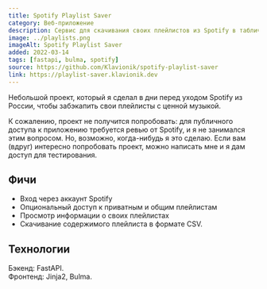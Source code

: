 ```yaml
---
title: Spotify Playlist Saver
category: Веб-приложение
description: Сервис для скачивания своих плейлистов из Spotify в табличном формате.
image: ../playlists.png
imageAlt: Spotify Playlist Saver
added: 2022-03-14
tags: [fastapi, bulma, spotify]
source: https://github.com/Klavionik/spotify-playlist-saver
link: https://playlist-saver.klavionik.dev
---
```


Небольшой проект, который я сделал в дни перед уходом Spotify из России, чтобы 
забэкапить свои плейлисты с ценной музыкой.

К сожалению, проект не получится попробовать: для публичного доступа к 
приложению требуется ревью от Spotify, и я не занимался этим вопросом. Но, возможно, 
когда-нибудь я это сделаю. Если вам (вдруг) интересно попробовать проект, можно написать 
мне и я дам доступ для тестирования. 

## Фичи
* Вход через аккаунт Spotify
* Опциональный доступ к приватным и общим плейлистам
* Просмотр информации о своих плейлистах
* Скачивание содержимого плейлиста в формате CSV.

## Технологии
Бэкенд: FastAPI.  
Фронтенд: Jinja2, Bulma.
